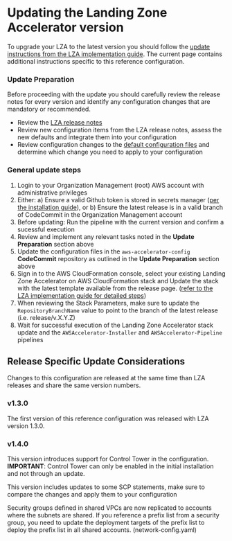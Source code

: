 # Updating the Landing Zone Accelerator version

To upgrade your LZA to the latest version you should follow the [update instructions from the LZA implementation guide](https://docs.aws.amazon.com/solutions/latest/landing-zone-accelerator-on-aws/update-the-solution.html). The current page contains additional instructions specific to this reference configuration.

### Update Preparation
Before proceeding with the update you should carefully review the release notes for every version and identify any configuration changes that are mandatory or recommended.

- Review the [LZA release notes](https://github.com/awslabs/landing-zone-accelerator-on-aws/releases)
- Review new configuration items from the LZA release notes, assess the new defaults and integrate them into your configuration
- Review configuration changes to the [default configuration files](./config/) and determine which change you need to apply to your configuration 

### General update steps
1. Login to your Organization Management (root) AWS account with administrative privileges
2. Either: a) Ensure a valid Github token is stored in secrets manager ([per the installation guide](https://docs.aws.amazon.com/solutions/latest/landing-zone-accelerator-on-aws/prerequisites.html#create-a-github-personal-access-token-and-store-in-secrets-manager)), or b) Ensure the latest release is in a valid branch of CodeCommit in the Organization Management account
3. Before updating: Run the pipeline with the current version and confirm a sucessful execution
4. Review and implement any relevant tasks noted in the **Update Preparation** section above
5. Update the configuration files in the `aws-accelerator-config` **CodeCommit** repository as outlined in the **Update Preparation** section above
6. Sign in to the AWS CloudFormation console, select your existing Landing Zone Accelerator on AWS CloudFormation stack and Update the stack with the latest template available from the release page. ([refer to the LZA implementation guide for detailed steps](https://docs.aws.amazon.com/solutions/latest/landing-zone-accelerator-on-aws/update-the-solution.html))
7. When reviewing the Stack Parameters, make sure to update the `RepositoryBranchName` value to point to the branch of the latest release (i.e. release/v.X.Y.Z)
8. Wait for successful execution of the Landing Zone Accelerator stack update and the `AWSAccelerator-Installer` and `AWSAccelerator-Pipeline` pipelines


## Release Specific Update Considerations

Changes to this configuration are released at the same time than LZA releases and share the same version numbers.

### v1.3.0
The first version of this reference configuration was released with LZA version 1.3.0.

### v1.4.0
This version introduces support for Control Tower in the configuration. **IMPORTANT**: Control Tower can only be enabled in the initial installation and not through an update.

This version includes updates to some SCP statements, make sure to compare the changes and apply them to your configuration

Security groups defined in shared VPCs are now replicated to accounts where the subnets are shared. If you reference a prefix list from a security group, you need to update the deployment targets of the prefix list to deploy the prefix list in all shared accounts. (network-config.yaml)
